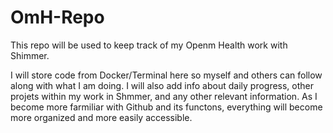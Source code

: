 # OmH-Repo
This repo will be used to keep track of my Openm Health work with Shimmer. 

I will store code from Docker/Terminal here so myself and others can follow along with what I am doing. I will also add info about daily progress, other projets within my work in Shmmer, and any other relevant information. As I become more farmiliar with Github and its functons, everything will become more organized and more easily accessible. 
